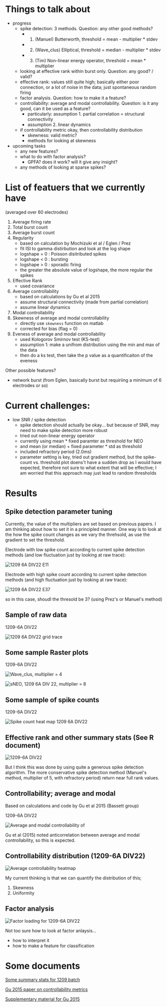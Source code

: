 # Things to talk about

- progress 
    + spike detection: 3 methods. Question: any other good methods? 
        * 1. (Manuel) Butterworth, threshold = mean - multiplier * stdev
        * 2. (Wave_clus) Elliptical, threshold = median - multiplier * stdev
        * 3. (Tim) Non-linear energy operator, threshold = mean * multiplier
    + looking at effective rank within burst only. Question: any good? / valid? 
    + effective rank: values still quite high; basically either poor connection, or a lot of noise in the data; just spontaneous random firing
    + factor analysis. Question: how to make it a feature? 
    + controllability: average and modal controllability. Question: is it any good, can it be used as a feature? 
        * particularly: assumption 1. partial correlation = structural connectivity 
        * assumption 2. linear dynamics 
    + if controllability metric okay, then controllability distribution
        * skewness: valid metric? 
        * methods for looking at skewness 
- upcoming tasks 
    + any new features? 
    + what to do with factor analysis? 
        * GPFA? does it work? will it give any insight? 
    + any methods of looking at sparse spikes? 


# List of featuers that we currently have

(averaged over 60 electrodes)


1. Average firing rate 
2. Total burst count 
3. Average burst count 
4. Regularity 
    - based on calculation by Mochizuki et al / Eglen / Prez 
    - fit ISI to gamma distirbution and look at the log shape 
    - logshape = 0 : Poisson disitributed spikes 
    - logshape < 0 : bursting 
    - logshape > 0 : sporadic firing 
    - the greater the absolute value of logshape, the more regular the spikes
5. Effective Rank 
    - used covariance
6. Average controllability 
    - based on calculations by Gu et al 2015
    - assume structural connectivity (made from partial correlation)
    - assume linear dynamics
7. Modal controllability 
8. Skewness of average and modal controllability 
    - directly use `skewness` function on matlab 
    - corrected for bias (flag = 0)
9. Eveness of average and modal controllability 
    - used Kologorov Smirnov test (KS-test)
    - assumption 1: make a unifrom distribution using the min and max of the data 
    - then do a ks test, then take the p value as a quantificaiton of the eveness

Other possible features?

- network burst (from Eglen, basically burst but requiriing a minimum of 6 electrodes or so)


# Current challenges: 

- low SNR / spike detection 
    + spike detection should actually be okay... but because of SNR, may need to make spike detection more robust 
    + tried out non-linear energy operator
    + currently using mean * fixed paramter as threshold for NEO 
    + and mean (or median) + fixed parameter * std as threshold 
    + included refractory period (2.0ms)
    + parameter setting is key, tried out gradient method, but the spike-count vs. threshold plot doens't have a sudden drop as I would have expected, therefore not sure to what extent that will be effective; I am worried that this approach may just lead to random thresholds

# Results

## Spike detection parameter tuning 

Currently, the value of the multipliers are set based on previous papers. I am thinking about how to set it in a principled manner. One way is to look at the how the spike count changes as we vary the threhsold, as use the gradient to set the threshold.


Electrode with low spike count according to current spike detection methods (and low fluctuation just by looking at raw trace): 

![1209 6A DIV22 E11](https://i.imgur.com/QGTpM1C.png)


Electrode with high spike count according to current spike detection methods (and high fluctuation just by looking at raw trace):

![1209 6A DIV22 E37](https://i.imgur.com/Aya1QG0.png)

so in this case, shoudl the thresold be 3? (using Prez's or Manuel's method)




## Sample of raw data


1209-6A DIV22

![1209 6A DIV22 grid trace](https://i.imgur.com/Ru8i5jK.png)



## Some sample Raster plots 

1209-6A DIV22

![Wave_clus, multiplier = 4](https://i.imgur.com/Gb9LR0I.png)

![sNEO, 1209 6A DIV 22, multiplier = 8](https://i.imgur.com/tjRFs9i.png)



## Some sample of spike counts 

1209-6A DIV22

![Spike count heat map 1209 6A DIV22](https://i.imgur.com/KTtfR4p.png)


## Effective rank and other summary stats (See R document)

![1209-6A DIV22](https://i.imgur.com/F8RQF01.png)



But I think this was done by using quite a generous spike detection algorithm. The more conservative spike detection method (Manuel's method, multiplier of 5, with refractory period) return near full rank values.


## Controllability; average and modal 

Based on calculations and code by Gu et al 2015 (Bassett group)

1209-6A DIV22

![Average and modal controllability of ](https://i.imgur.com/Zni5GTZ.png)

Gu et al (2015) noted anticorrelation between average and modal controllability, so this is expected.
 
## Controllability distribution (1209-6A DIV22)

![Average controllability heatmap](https://i.imgur.com/hWzTyc9.png)

My current thinking is that we can quantify the distribution of this; 

1. Skewness 
2. Uniformity


## Factor analysis 

![Factor loading for 1209-6A DIV22](https://i.imgur.com/13Ph7X4.png)

Not too sure how to look at factor anlaysis...

- how to interpret it 
- how to make a feature for classification


# Some documents

[Some summary stats for 1209 batch](https://www.dropbox.com/s/rzd1smaf12kx2e4/summaryStats20171215.pdf?dl=0)

[Gu 2015 paper on controllability metrics](https://www.dropbox.com/s/kv09arrefoyoyej/Gu%20et%20al.%20-%202015%20-%20Controllability%20of%20structural%20brain%20networks.pdf?dl=0)

[Supplementary material for Gu 2015](https://www.dropbox.com/s/7h0m9iicvrpm56q/Gu%202015%20Supp.pdf?dl=0)

